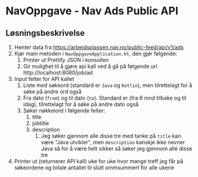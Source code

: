 # NavOppgave - Nav Ads Public API


## Løsningsbeskrivelse

1. Henter data fra https://arbeidsplassen.nav.no/public-feed/api/v1/ads
2. Kjør main metoden i `NavOppgaveApplication.kt`, den gjør følgende:
   1. Printer ut Prettify JSON i konsollen
   2. Gir mulighet til å gjøre api kall ved å gå på følgende url http://localhost:8080/job/ad
3. Input felter for API kallet
   1. Liste med søkeord (standard er `Java` og `Kotlin`), men tilrettelagt for å søke på andre ord også
   2. Fra dato (`from`) og til dato (`to`). Standard er (fra 6 mnd tilbake og til idag), tilrettelagt for å søke på andre dato også
   3. Søker nøkkelord i følgende felter:
      1. title
      2. jobtitle
      3. description
         1. Jeg søker gjennom alle disse tre med tanke på `title` kan være "Java utvikler", men `description` kanskje ikke nevner Java så for å være helt sikker så søker jeg gjennom alle disse tre
4. Printer ut (returnerer API kall) uke for uke hvor mange treff jeg får på søkeordene og totale antallet til slutt ommsummert for alle ukene